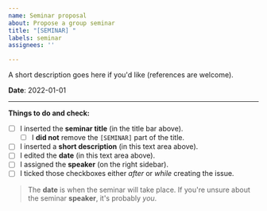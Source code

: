 ```yaml
---
name: Seminar proposal
about: Propose a group seminar
title: "[SEMINAR] "
labels: seminar
assignees: ''

---
```


A short description goes here if you'd like (references are welcome).

**Date**: 2022-01-01

---

**Things to do and check:**

- [ ] I inserted the **seminar title** (in the title bar above).
  - [ ] I **did not** remove the `[SEMINAR]` part of the title.
- [ ] I inserted a **short description** (in this text area above).
- [ ] I edited the **date** (in this text area above).
- [ ] I assigned the **speaker** (on the right sidebar).
- [ ] I ticked those checkboxes either *after* or *while* creating the issue.

> The **date** is when the seminar will take place. If you're unsure about the seminar **speaker**, it's probably *you*.
